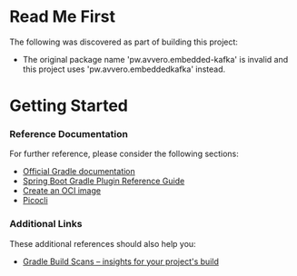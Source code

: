 # Read Me First
The following was discovered as part of building this project:

* The original package name 'pw.avvero.embedded-kafka' is invalid and this project uses 'pw.avvero.embeddedkafka' instead.

# Getting Started

### Reference Documentation
For further reference, please consider the following sections:

* [Official Gradle documentation](https://docs.gradle.org)
* [Spring Boot Gradle Plugin Reference Guide](https://docs.spring.io/spring-boot/docs/2.7.3/gradle-plugin/reference/html/)
* [Create an OCI image](https://docs.spring.io/spring-boot/docs/2.7.3/gradle-plugin/reference/html/#build-image)
* [Picocli](https://picocli.info/#_spring_boot_example)

### Additional Links
These additional references should also help you:

* [Gradle Build Scans – insights for your project's build](https://scans.gradle.com#gradle)

